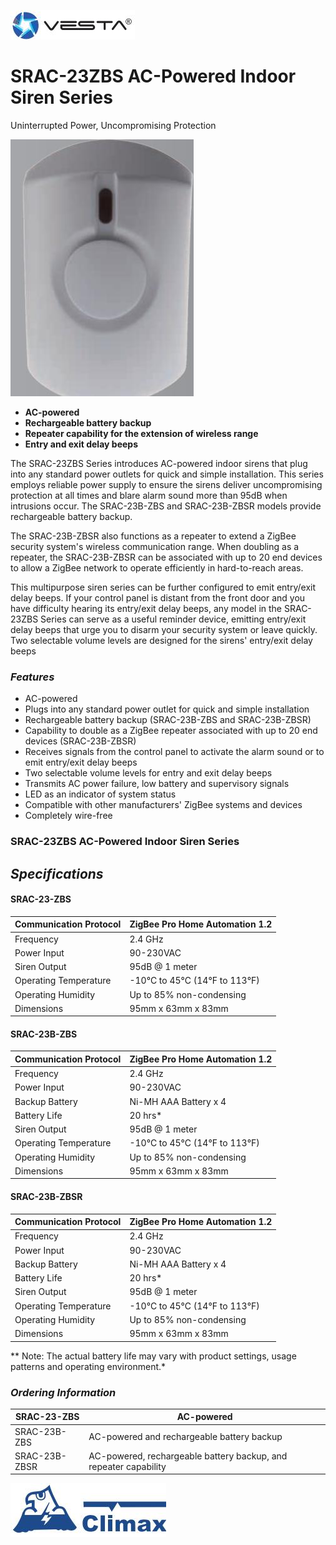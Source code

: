 ![](_page_0_Picture_0.jpeg)

# **SRAC-23ZBS AC-Powered Indoor Siren Series**

Uninterrupted Power, Uncompromising Protection

![](_page_0_Picture_4.jpeg)

- **AC-powered**
- **Rechargeable battery backup**
- **Repeater capability for the extension of wireless range**
- **Entry and exit delay beeps**

The SRAC-23ZBS Series introduces AC-powered indoor sirens that plug into any standard power outlets for quick and simple installation. This series employs reliable power supply to ensure the sirens deliver uncompromising protection at all times and blare alarm sound more than 95dB when intrusions occur. The SRAC-23B-ZBS and SRAC-23B-ZBSR models provide rechargeable battery backup.

The SRAC-23B-ZBSR also functions as a repeater to extend a ZigBee security system's wireless communication range. When doubling as a repeater, the SRAC-23B-ZBSR can be associated with up to 20 end devices to allow a ZigBee network to operate efficiently in hard-to-reach areas.

This multipurpose siren series can be further configured to emit entry/exit delay beeps. If your control panel is distant from the front door and you have difficulty hearing its entry/exit delay beeps, any model in the SRAC-23ZBS Series can serve as a useful reminder device, emitting entry/exit delay beeps that urge you to disarm your security system or leave quickly. Two selectable volume levels are designed for the sirens' entry/exit delay beeps

### *Features*

- AC-powered
- Plugs into any standard power outlet for quick and simple installation
- Rechargeable battery backup (SRAC-23B-ZBS and SRAC-23B-ZBSR)
- Capability to double as a ZigBee repeater associated with up to 20 end devices (SRAC-23B-ZBSR)
- Receives signals from the control panel to activate the alarm sound or to emit entry/exit delay beeps
- Two selectable volume levels for entry and exit delay beeps
- Transmits AC power failure, low battery and supervisory signals
- LED as an indicator of system status
- Compatible with other manufacturers' ZigBee systems and devices
- Completely wire-free

### **SRAC-23ZBS AC-Powered Indoor Siren Series**

## *Specifications*

#### **SRAC-23-ZBS**

| Communication Protocol | ZigBee Pro Home Automation 1.2 |
|------------------------|--------------------------------|
| Frequency              | 2.4 GHz                        |
| Power Input            | 90-230VAC                      |
| Siren Output           | 95dB @ 1 meter                 |
| Operating Temperature  | -10°C to 45°C (14°F to 113°F)  |
| Operating Humidity     | Up to 85% non-condensing       |
| Dimensions             | 95mm x 63mm x 83mm             |

#### **SRAC-23B-ZBS**

| Communication Protocol | ZigBee Pro Home Automation 1.2 |
|------------------------|--------------------------------|
| Frequency              | 2.4 GHz                        |
| Power Input            | 90-230VAC                      |
| Backup Battery         | Ni-MH AAA Battery x 4          |
| Battery Life           | 20 hrs*                        |
| Siren Output           | 95dB @ 1 meter                 |
| Operating Temperature  | -10°C to 45°C (14°F to 113°F)  |
| Operating Humidity     | Up to 85% non-condensing       |
| Dimensions             | 95mm x 63mm x 83mm             |

#### **SRAC-23B-ZBSR**

| Communication Protocol | ZigBee Pro Home Automation 1.2 |
|------------------------|--------------------------------|
| Frequency              | 2.4 GHz                        |
| Power Input            | 90-230VAC                      |
| Backup Battery         | Ni-MH AAA Battery x 4          |
| Battery Life           | 20 hrs*                        |
| Siren Output           | 95dB @ 1 meter                 |
| Operating Temperature  | -10°C to 45°C (14°F to 113°F)  |
| Operating Humidity     | Up to 85% non-condensing       |
| Dimensions             | 95mm x 63mm x 83mm             |

** Note: The actual battery life may vary with product settings, usage patterns and operating environment.*

### *Ordering Information*

| SRAC-23-ZBS   | AC-powered                                                       |
|---------------|------------------------------------------------------------------|
| SRAC-23B-ZBS  | AC-powered and rechargeable battery backup                       |
| SRAC-23B-ZBSR | AC-powered, rechargeable battery backup, and repeater capability |

![](_page_1_Picture_13.jpeg)